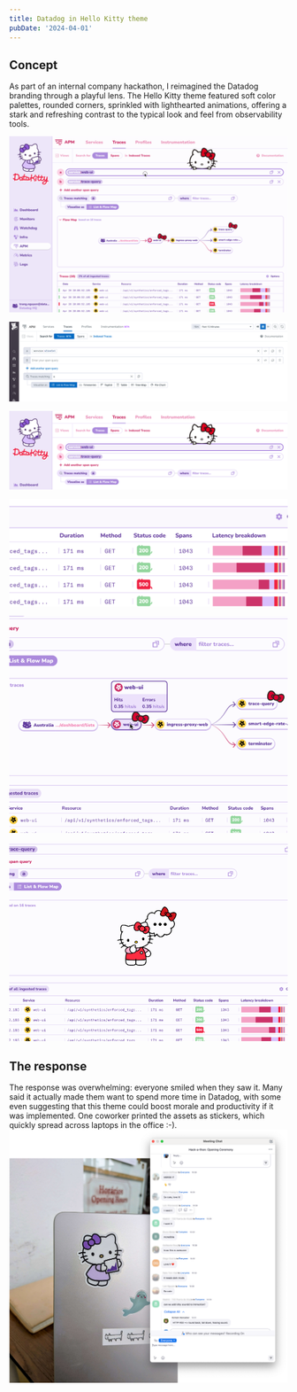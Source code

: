 ```yaml
---
title: Datadog in Hello Kitty theme
pubDate: '2024-04-01'
---
```


## Concept

As part of an internal company hackathon, I reimagined the Datadog branding through a playful lens. The Hello Kitty theme featured soft color palettes, rounded corners, sprinkled with lighthearted animations, offering a stark and refreshing contrast to the typical look and feel from observability tools.

![Concept: Datadog UI in Hello Kitty theme](./_assets/hellokitty/datadog-hello-kitty.gif)

![Before: Query Editor UI](./_assets/hellokitty/queryeditor1.png)

![After: Query Editor UI in Hello Kitty theme](./_assets/hellokitty/queryeditor2.png)

![The details: Sad and happy HTTP status code pills](./_assets/hellokitty/statuscode.png)

![Map tooltip](./_assets/hellokitty/maptooltip.gif)

![Loading state](./_assets/hellokitty/loading.gif)

## The response

The response was overwhelming: everyone smiled when they saw it. Many said it actually made them want to spend more time in Datadog, with some even suggesting that this theme could boost morale and productivity if it was implemented. One coworker printed the assets as stickers, which quickly spread across laptops in the office :-).
![Team's reaction](./_assets/hellokitty/reaction.png)

